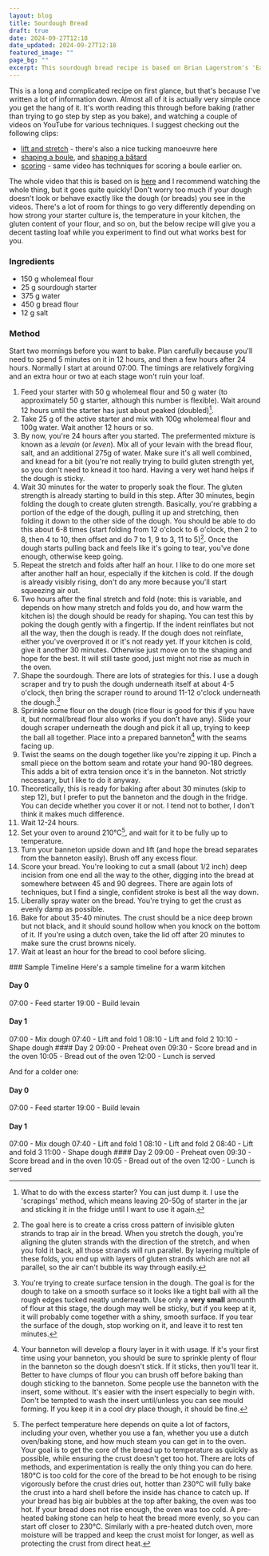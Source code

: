 ```yaml
---
layout: blog
title: Sourdough Bread
draft: true
date: 2024-09-27T12:18
date_updated: 2024-09-27T12:18
featured_image: ""
page_bg: ""
excerpt: This sourdough bread recipe is based on Brian Lagerstrom's 'Easiest Actually Good Sourdough' video, and yields a nice loaf of bread with minimal manual input and plenty of oven spring. Works in cold(er) kitchens too!
---
```

This is a long and complicated recipe on first glance, but that's because I've written a lot of information down. Almost all of it is actually very simple once you get the hang of it. It's worth reading this through before baking (rather than trying to go step by step as you bake), and watching a couple of videos on YouTube for various techniques. I suggest checking out the following clips:
* [lift and stretch](https://youtu.be/dtWFkODWxBg?t=378) - there's also a nice tucking manoeuvre here
* [shaping a boule](https://youtu.be/dtWFkODWxBg?t=508), and [shaping a bâtard](https://youtu.be/GkwQR5CnM6Y?t=351) 
* [scoring](https://youtu.be/W-9gDmtmT4Y?t=599) - same video has techniques for scoring a boule earlier on.

The whole video that this is based on is [here](https://www.youtube.com/watch?v=dtWFkODWxBg) and I recommend watching the whole thing, but it goes quite quickly! Don't worry too much if your dough doesn't look or behave exactly like the dough (or breads) you see in the videos. There's a lot of room for things to go very differently depending on how strong your starter culture is, the temperature in your kitchen, the gluten content of your flour, and so on, but the below recipe will give you a decent tasting loaf while you experiment to find out what works best for you.

### Ingredients

- 150 g wholemeal flour
- 25 g sourdough starter
- 375 g water
- 450 g bread flour
- 12 g salt

### Method

Start two mornings before you want to bake. Plan carefully because you'll need to spend 5 minutes on it in 12 hours, and then a few hours after 24 hours. Normally I start at around 07:00. The timings are relatively forgiving and an extra hour or two at each stage won't ruin your loaf.

1. Feed your starter with 50 g wholemeal flour and 50 g water (to approximately 50 g starter, although this number is flexible). Wait around 12 hours until the starter has just about peaked (doubled)[^1]. 
2. Take 25 g of the active starter and mix with 100g wholemeal flour and 100g water. Wait another 12 hours or so.
3. By now, you're 24 hours after you started. The prefermented mixture is known as a *levain* (or *leven*). Mix all of your levain with the bread flour, salt, and an additional 275g of water. Make sure it's all well combined, and knead for a bit (you're not really trying to build gluten strength yet, so you don't need to knead it too hard. Having a very wet hand helps if the dough is sticky.
4. Wait 30 minutes for the water to properly soak the flour. The gluten strength is already starting to build in this step. After 30 minutes, begin folding the dough to create gluten strength. Basically, you're grabbing a portion of the edge of the dough, pulling it up and stretching, then folding it down to the other side of the dough. You should be able to do this about 6-8 times (start folding from 12 o'clock to 6 o'clock, then 2 to 8, then 4 to 10, then offset and do 7 to 1, 9 to 3, 11 to 5)[^2]. Once the dough starts pulling back and feels like it's going to tear, you've done enough, otherwise keep going.
5. Repeat the stretch and folds after half an hour. I like to do one more set after another half an hour, especially if the kitchen is cold. If the dough is already visibly rising, don't do any more because you'll start squeezing air out.
6. Two hours after the final stretch and fold (note: this is variable, and depends on how many stretch and folds you do, and how warm the kitchen is) the dough should be ready for shaping. You can test this by poking the dough gently with a fingertip. If the indent reinflates but not all the way, then the dough is ready. If the dough does not reinflate, either you've overproved it or it's not ready yet. If your kitchen is cold, give it another 30 minutes. Otherwise just move on to the shaping and hope for the best. It will still taste good, just might not rise as much in the oven.
7. Shape the sourdough. There are lots of strategies for this. I use a dough scraper and try to push the dough underneath itself at about 4-5 o'clock, then bring the scraper round to around 11-12 o'clock underneath the dough.[^3]
8. Sprinkle some flour on the dough (rice flour is good for this if you have it, but normal/bread flour also works if you don't have any). Slide your dough scraper underneath the dough and pick it all up, trying to keep the ball all together. Place into a prepared banneton[^4] with the seams facing up.
9. Twist the seams on the dough together like you're zipping it up. Pinch a small piece on the bottom seam and rotate your hand 90-180 degrees. This adds a bit of extra tension once it's in the banneton. Not strictly necessary, but I like to do it anyway.
10. Theoretically, this is ready for baking after about 30 minutes (skip to step 12), but I prefer to put the banneton and the dough in the fridge. You can decide whether you cover it or not. I tend not to bother, I don't think it makes much difference.
11. Wait 12-24 hours. 
12. Set your oven to around 210&deg;C[^5], and wait for it to be fully up to temperature.
13. Turn your banneton upside down and lift (and hope the bread separates from the banneton easily). Brush off any excess flour.
14. Score your bread. You're looking to cut a small (about 1/2 inch) deep incision from one end all the way to the other, digging into the bread at somewhere between 45 and 90 degrees. There are again lots of techniques, but I find a single, confident stroke is best all the way down.
15. Liberally spray water on the bread. You're trying to get the crust as evenly damp as possible.
16. Bake for about 35-40 minutes. The crust should be a nice deep brown but not black, and it should sound hollow when you knock on the bottom of it. If you're using a dutch oven, take the lid off after 20 minutes to make sure the crust browns nicely.
17. Wait at least an hour for the bread to cool before slicing.

### Sample Timeline
Here's a sample timeline for a warm kitchen
#### Day 0
07:00 - Feed starter
19:00 - Build levain
#### Day 1
07:00 - Mix dough
07:40 - Lift and fold 1
08:10 - Lift and fold 2
10:10 - Shape dough
#### Day 2
09:00 - Preheat oven
09:30 - Score bread and in the oven
10:05 - Bread out of the oven
12:00 - Lunch is served

And for a colder one:
#### Day 0
07:00 - Feed starter
19:00 - Build levain
#### Day 1
07:00 - Mix dough
07:40 - Lift and fold 1
08:10 - Lift and fold 2
08:40 - Lift and fold 3
11:00 - Shape dough
#### Day 2
09:00 - Preheat oven
09:30 - Score bread and in the oven
10:05 - Bread out of the oven
12:00 - Lunch is served

[^1]: What to do with the excess starter? You can just dump it. I use the 'scrapings' method, which means leaving 20-50g of starter in the jar and sticking it in the fridge until I want to use it again.

[^2]: The goal here is to create a criss cross pattern of invisible gluten strands to trap air in the bread. When you stretch the dough, you're aligning the gluten strands with the direction of the stretch, and when you fold it back, all those strands will run parallel. By layering multiple of these folds, you end up with layers of gluten strands which are not all parallel, so the air can't bubble its way through easily.

[^3]: You're trying to create surface tension in the dough. The goal is for the dough to take on a smooth surface so it looks like a tight ball with all the rough edges tucked neatly underneath. Use only a **very small** amounth of flour at this stage, the dough may well be sticky, but if you keep at it, it will probably come together with a shiny, smooth surface. If you tear the surface of the dough, stop working on it, and leave it to rest ten minutes.

[^4]: Your banneton will develop a floury layer in it with usage. If it's your first time using your banneton, you should be sure to sprinkle plenty of flour in the banneton so the dough doesn't stick. If it sticks, then you'll tear it. Better to have clumps of flour you can brush off before baking than dough sticking to the banneton. Some people use the banneton with the insert, some without. It's easier with the insert especially to begin with. Don't be tempted to wash the insert until/unless you can see mould forming. If you keep it in a cool dry place though, it should be fine.

[^5]: The perfect temperature here depends on quite a lot of factors, including your oven, whether you use a fan, whether you use a dutch oven/baking stone, and how much steam you can get in to the oven. Your goal is to get the core of the bread up to temperature as quickly as possible, while ensuring the crust doesn't get too hot. There are lots of methods, and experimentation is really the only thing you can do here. 180&deg;C is too cold for the core of the bread to be hot enough to be rising vigorously before the crust dries out, hotter than 230&deg;C will fully bake the crust into a hard shell before the inside has chance to catch up. If your bread has big air bubbles at the top after baking, the oven was too hot. If your bread does not rise enough, the oven was too cold. A pre-heated baking stone can help to heat the bread more evenly, so you can start off closer to 230&deg;C. Similarly with a pre-heated dutch oven, more moisture will be trapped and keep the crust moist for longer, as well as protecting the crust from direct heat.
